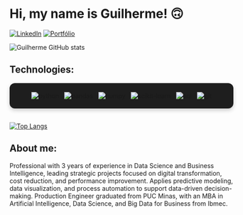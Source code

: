 <h1>Hi, my name is Guilherme! 🙃</h1>

[![LinkedIn](https://img.shields.io/badge/LinkedIn-0077B5?style=for-the-badge&logo=linkedin&logoColor=white
)](https://www.linkedin.com/in/guilhermebcaldas/) 
[![Portfólio](https://img.shields.io/badge/Portf%C3%B3lio-000000?style=for-the-badge)](https://guilherme-portfolio-one.vercel.app/)

![Guilherme GitHub stats](https://github-readme-stats.vercel.app/api?username=ggcds&show_icons=true&theme=tokyonight)

<h2>Technologies:</h2>

<div style="
    display: flex;
    flex-wrap: wrap;
    justify-content: center;
    align-items: center;
    gap: 12px;
    padding: 20px;
    background-color: #1e1e1e;
    border-radius: 12px;
    box-shadow: 0px 4px 10px rgba(0, 0, 0, 0.2);
">
    <img alt="python" src="https://img.shields.io/badge/Python-3776AB?style=for-the-badge&logo=python&logoColor=white">
    <img alt="pandas" src="https://img.shields.io/badge/Pandas-150458?style=for-the-badge&logo=pandas&logoColor=white">
    <img alt="numpy" src="https://img.shields.io/badge/Numpy-013243?style=for-the-badge&logo=numpy&logoColor=white">
    <img alt="scikit-learn" src="https://img.shields.io/badge/Scikit--Learn-F7931E?style=for-the-badge&logo=scikit-learn&logoColor=white">
    <img alt="sql" src="https://img.shields.io/badge/SQL-4479A1?style=for-the-badge&logo=postgresql&logoColor=white">
    <img alt="git" src="https://img.shields.io/badge/Git-F05032?style=for-the-badge&logo=git&logoColor=white">

</div><br/>


[![Top Langs](https://github-readme-stats.vercel.app/api/top-langs/?username=ggcds&layout=compact)](https://github.com/ggcds/github-readme-stats)

<h2>About me:</h2>
<p>
Professional with 3 years of experience in Data Science and Business Intelligence, leading strategic projects focused on digital transformation, cost reduction, and performance improvement. Applies predictive modeling, data visualization, and process automation to support data-driven decision-making. Production Engineer graduated from PUC Minas, with an MBA in Artificial Intelligence, Data Science, and Big Data for Business from Ibmec.
</p>
